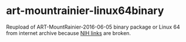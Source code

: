 # art-mountrainier-linux64binary
Reupload of ART-MountRainier-2016-06-05 binary package or Linux 64 from internet archive because [NIH links](https://www.niehs.nih.gov/research/resources/software/biostatistics/art) are broken.
